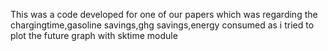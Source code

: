 This was a code developed for one of our papers which was regarding the chargingtime,gasoline savings,ghg savings,energy consumed as i tried to plot the future graph with sktime module
